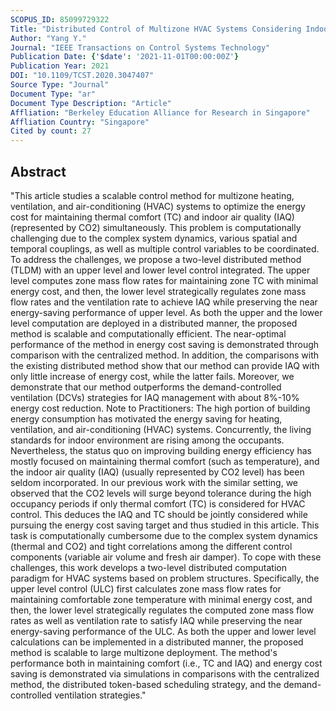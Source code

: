 ```yaml
---
SCOPUS_ID: 85099729322
Title: "Distributed Control of Multizone HVAC Systems Considering Indoor Air Quality"
Author: "Yang Y."
Journal: "IEEE Transactions on Control Systems Technology"
Publication Date: {'$date': '2021-11-01T00:00:00Z'}
Publication Year: 2021
DOI: "10.1109/TCST.2020.3047407"
Source Type: "Journal"
Document Type: "ar"
Document Type Description: "Article"
Affliation: "Berkeley Education Alliance for Research in Singapore"
Affliation Country: "Singapore"
Cited by count: 27
---
```


## Abstract
"This article studies a scalable control method for multizone heating, ventilation, and air-conditioning (HVAC) systems to optimize the energy cost for maintaining thermal comfort (TC) and indoor air quality (IAQ) (represented by CO2) simultaneously. This problem is computationally challenging due to the complex system dynamics, various spatial and temporal couplings, as well as multiple control variables to be coordinated. To address the challenges, we propose a two-level distributed method (TLDM) with an upper level and lower level control integrated. The upper level computes zone mass flow rates for maintaining zone TC with minimal energy cost, and then, the lower level strategically regulates zone mass flow rates and the ventilation rate to achieve IAQ while preserving the near energy-saving performance of upper level. As both the upper and the lower level computation are deployed in a distributed manner, the proposed method is scalable and computationally efficient. The near-optimal performance of the method in energy cost saving is demonstrated through comparison with the centralized method. In addition, the comparisons with the existing distributed method show that our method can provide IAQ with only little increase of energy cost, while the latter fails. Moreover, we demonstrate that our method outperforms the demand-controlled ventilation (DCVs) strategies for IAQ management with about 8%-10% energy cost reduction. Note to Practitioners: The high portion of building energy consumption has motivated the energy saving for heating, ventilation, and air-conditioning (HVAC) systems. Concurrently, the living standards for indoor environment are rising among the occupants. Nevertheless, the status quo on improving building energy efficiency has mostly focused on maintaining thermal comfort (such as temperature), and the indoor air quality (IAQ) (usually represented by CO2 level) has been seldom incorporated. In our previous work with the similar setting, we observed that the CO2 levels will surge beyond tolerance during the high occupancy periods if only thermal comfort (TC) is considered for HVAC control. This deduces the IAQ and TC should be jointly considered while pursuing the energy cost saving target and thus studied in this article. This task is computationally cumbersome due to the complex system dynamics (thermal and CO2) and tight correlations among the different control components (variable air volume and fresh air damper). To cope with these challenges, this work develops a two-level distributed computation paradigm for HVAC systems based on problem structures. Specifically, the upper level control (ULC) first calculates zone mass flow rates for maintaining comfortable zone temperature with minimal energy cost, and then, the lower level strategically regulates the computed zone mass flow rates as well as ventilation rate to satisfy IAQ while preserving the near energy-saving performance of the ULC. As both the upper and lower level calculations can be implemented in a distributed manner, the proposed method is scalable to large multizone deployment. The method's performance both in maintaining comfort (i.e., TC and IAQ) and energy cost saving is demonstrated via simulations in comparisons with the centralized method, the distributed token-based scheduling strategy, and the demand-controlled ventilation strategies."
